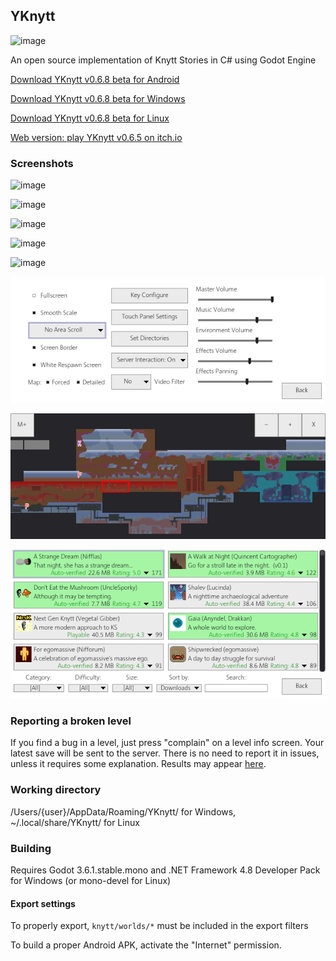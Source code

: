 ## YKnytt

![image](screenshots/cover.png)

An open source implementation of Knytt Stories in C# using Godot Engine

[Download YKnytt v0.6.8 beta for Android](https://github.com/youkaicountry/yknytt/releases/download/0.6.8/YKnytt_v0.6.8.apk)

[Download YKnytt v0.6.8 beta for Windows](https://github.com/youkaicountry/yknytt/releases/download/0.6.8/YKnytt_v0.6.8_win.zip)

[Download YKnytt v0.6.8 beta for Linux](https://github.com/youkaicountry/yknytt/releases/download/0.6.8/YKnytt_v0.6.8_linux.zip)

[Web version: play YKnytt v0.6.5 on itch.io](https://youkaicountry.itch.io/yknytt)

### Screenshots

![image](screenshots/screen6.png)

![image](screenshots/screen5.png)

![image](screenshots/screen3.png)

![image](screenshots/screen4.png)

![image](screenshots/screen7.png)

![image](screenshots/screen9.png)

![image](screenshots/screen8.png)

![image](screenshots/screen11.png)

### Reporting a broken level

If you find a bug in a level, just press "complain" on a level info screen. Your latest save will be sent to the server. There is no need to report it in issues, unless it requires some explanation. Results may appear [here](https://github.com/youkaicountry/yknytt/issues/200).

### Working directory

/Users/{user}/AppData/Roaming/YKnytt/ for Windows, ~/.local/share/YKnytt/ for Linux

### Building

Requires Godot 3.6.1.stable.mono and .NET Framework 4.8 Developer Pack for Windows (or mono-devel for Linux)

#### Export settings

To properly export, `knytt/worlds/*` must be included in the export filters

To build a proper Android APK, activate the "Internet" permission.
